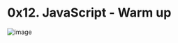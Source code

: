 # 0x12. JavaScript - Warm up #

![image](https://user-images.githubusercontent.com/106808436/208719415-4eb41afd-3b86-4b68-aa46-ea5fe82d3ccd.png)
